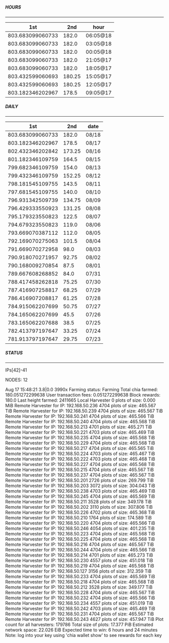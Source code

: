 ##### HOURS
-------

| 1st | 2nd | hour |
|---|----|-----|
|803.683099060733 | 182.0 | 06:05@18 |
|803.683099060733 | 182.0 | 03:05@18 |
|803.683099060733 | 182.0 | 00:05@18 |
|803.683099060733 | 182.0 | 21:05@17 |
|803.683099060733 | 182.0 | 18:05@17 |
|803.432599060693 | 180.25 | 15:05@17 |
|803.432599060693 | 180.25 | 12:05@17 |
|803.182346202967 | 178.5 | 09:05@17 |

##### DAILY
-------

| 1st | 2nd | date |
|---|----|-----|
|803.683099060733 | 182.0 | 08/18 |
|803.182346202967 | 178.5 | 08/17 |
|802.432346202842 | 173.25 | 08/16 |
|801.182346109759 | 164.5 | 08/15 |
|799.682346109759 | 154.0 | 08/13 |
|799.432346109759 | 152.25 | 08/12 |
|798.181545109755 | 143.5 | 08/11 |
|797.681545109755 | 140.0 | 08/10 |
|796.931342509739 | 134.75 | 08/09 |
|796.429333550923 | 131.25 | 08/08 |
|795.179323550823 | 122.5 | 08/07 |
|794.679323550823 | 119.0 | 08/06 |
|793.669070387112 | 112.0 | 08/05 |
|792.169070275063 | 101.5 | 08/04 |
|791.669070272958 | 98.0 | 08/03 |
|790.918070271957 | 92.75 | 08/02 |
|790.168009270854 | 87.5 | 08/01 |
|789.667608268852 | 84.0 | 07/31 |
|788.417458262818 | 75.25 | 07/30 |
|787.416907258817 | 68.25 | 07/29 |
|786.416907208817 | 61.25 | 07/28 |
|784.915062207699 | 50.75 | 07/27 |
|784.165062207699 | 45.5 | 07/26 |
|783.165062207688 | 38.5 | 07/25 |
|782.413797197647 | 33.25 | 07/24 |
|781.913797197647 | 29.75 | 07/23 |


##### STATUS
-------

IPs[42]-41

NODES: 12

Aug 17 15:48:21 3.8|0.0
3990x
Farming status: Farming
Total chia farmed: 180.051272299638
User transaction fees: 0.051272299638
Block rewards: 180.0
Last height farmed: 2411665
Local Harvester
   0 plots of size: 0.000 MiB
Remote Harvester for IP: 192.168.50.236
   4704 plots of size: 465.567 TiB
Remote Harvester for IP: 192.168.50.239
   4704 plots of size: 465.567 TiB
Remote Harvester for IP: 192.168.50.241
   4704 plots of size: 465.566 TiB
Remote Harvester for IP: 192.168.50.240
   4704 plots of size: 465.568 TiB
Remote Harvester for IP: 192.168.50.213
   4701 plots of size: 465.271 TiB
Remote Harvester for IP: 192.168.50.221
   4703 plots of size: 465.469 TiB
Remote Harvester for IP: 192.168.50.235
   4704 plots of size: 465.568 TiB
Remote Harvester for IP: 192.168.50.229
   4704 plots of size: 465.568 TiB
Remote Harvester for IP: 192.168.50.217
   4704 plots of size: 465.565 TiB
Remote Harvester for IP: 192.168.50.224
   4703 plots of size: 465.467 TiB
Remote Harvester for IP: 192.168.50.222
   4703 plots of size: 465.468 TiB
Remote Harvester for IP: 192.168.50.227
   4704 plots of size: 465.568 TiB
Remote Harvester for IP: 192.168.50.215
   4704 plots of size: 465.567 TiB
Remote Harvester for IP: 192.168.50.237
   4704 plots of size: 465.567 TiB
Remote Harvester for IP: 192.168.50.201
   2726 plots of size: 269.799 TiB
Remote Harvester for IP: 192.168.50.203
   3072 plots of size: 304.043 TiB
Remote Harvester for IP: 192.168.50.238
   4703 plots of size: 465.469 TiB
Remote Harvester for IP: 192.168.50.245
   4704 plots of size: 465.569 TiB
Remote Harvester for IP: 192.168.50.211
   3528 plots of size: 349.178 TiB
Remote Harvester for IP: 192.168.50.202
   3110 plots of size: 307.806 TiB
Remote Harvester for IP: 192.168.50.226
   4702 plots of size: 465.368 TiB
Remote Harvester for IP: 192.168.50.210
   1764 plots of size: 174.589 TiB
Remote Harvester for IP: 192.168.50.220
   4704 plots of size: 465.566 TiB
Remote Harvester for IP: 192.168.50.246
   4054 plots of size: 401.235 TiB
Remote Harvester for IP: 192.168.50.223
   4704 plots of size: 465.568 TiB
Remote Harvester for IP: 192.168.50.225
   4704 plots of size: 465.568 TiB
Remote Harvester for IP: 192.168.50.216
   4704 plots of size: 465.567 TiB
Remote Harvester for IP: 192.168.50.244
   4704 plots of size: 465.566 TiB
Remote Harvester for IP: 192.168.50.214
   4701 plots of size: 465.273 TiB
Remote Harvester for IP: 192.168.50.230
   4557 plots of size: 451.018 TiB
Remote Harvester for IP: 192.168.50.219
   4704 plots of size: 465.568 TiB
Remote Harvester for IP: 192.168.50.127
   3156 plots of size: 312.359 TiB
Remote Harvester for IP: 192.168.50.233
   4704 plots of size: 465.569 TiB
Remote Harvester for IP: 192.168.50.218
   4704 plots of size: 465.568 TiB
Remote Harvester for IP: 192.168.50.212
   3528 plots of size: 349.177 TiB
Remote Harvester for IP: 192.168.50.228
   4704 plots of size: 465.567 TiB
Remote Harvester for IP: 192.168.50.232
   4704 plots of size: 465.566 TiB
Remote Harvester for IP: 192.168.50.234
   4557 plots of size: 451.019 TiB
Remote Harvester for IP: 192.168.50.242
   4703 plots of size: 465.469 TiB
Remote Harvester for IP: 192.168.50.231
   4704 plots of size: 465.567 TiB
Remote Harvester for IP: 192.168.50.243
   4627 plots of size: 457.947 TiB
Plot count for all harvesters: 179786
Total size of plots: 17.377 PiB
Estimated network space: 22.026 EiB
Expected time to win: 6 hours and 24 minutes
Note: log into your key using 'chia wallet show' to see rewards for each key
